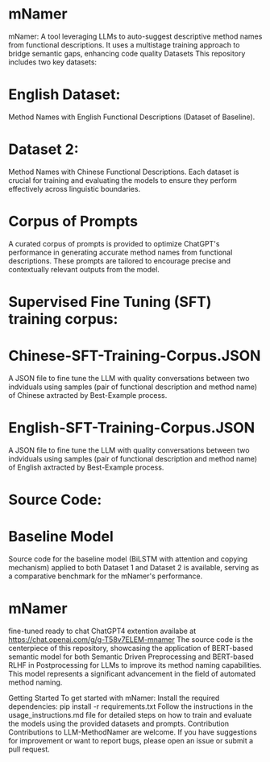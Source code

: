 # mNamer
mNamer: A tool leveraging LLMs to auto-suggest descriptive method names from functional descriptions. It uses a multistage training approach to bridge semantic gaps, enhancing code quality
Datasets
This repository includes two key datasets:
# English Dataset:
Method Names with English Functional Descriptions (Dataset of Baseline).
# Dataset 2:
Method Names with Chinese Functional Descriptions.
Each dataset is crucial for training and evaluating the models to ensure they perform effectively across linguistic boundaries.

# Corpus of Prompts
A curated corpus of prompts is provided to optimize ChatGPT's performance in generating accurate method names from functional descriptions. These prompts are tailored to encourage precise and contextually relevant outputs from the model.
# Supervised Fine Tuning (SFT) training corpus:
# Chinese-SFT-Training-Corpus.JSON
A JSON file to fine tune the LLM with quality conversations between two indviduals using samples (pair of functional description and method name) of Chinese axtracted by Best-Example process. 
# English-SFT-Training-Corpus.JSON
A JSON file to fine tune the LLM with quality conversations between two indviduals using samples (pair of functional description and method name) of English axtracted by Best-Example process.
# Source Code:
# Baseline Model
Source code for the baseline model (BiLSTM with attention and copying mechanism) applied to both Dataset 1 and Dataset 2 is available, serving as a comparative benchmark for the mNamer's performance.
# mNamer
fine-tuned ready to chat ChatGPT4 extention availabe at https://chat.openai.com/g/g-T58v7ELEM-mnamer
The source code is the centerpiece of this repository, showcasing the application of BERT-based semantic model for both Semantic Driven Preprocessing and BERT-based RLHF in Postprocessing for LLMs to improve its method naming capabilities. This model represents a significant advancement in the field of automated method naming.

Getting Started
To get started with mNamer:
Install the required dependencies: pip install -r requirements.txt
Follow the instructions in the usage_instructions.md file for detailed steps on how to train and evaluate the models using the provided datasets and prompts.
Contribution
Contributions to LLM-MethodNamer are welcome. If you have suggestions for improvement or want to report bugs, please open an issue or submit a pull request.
